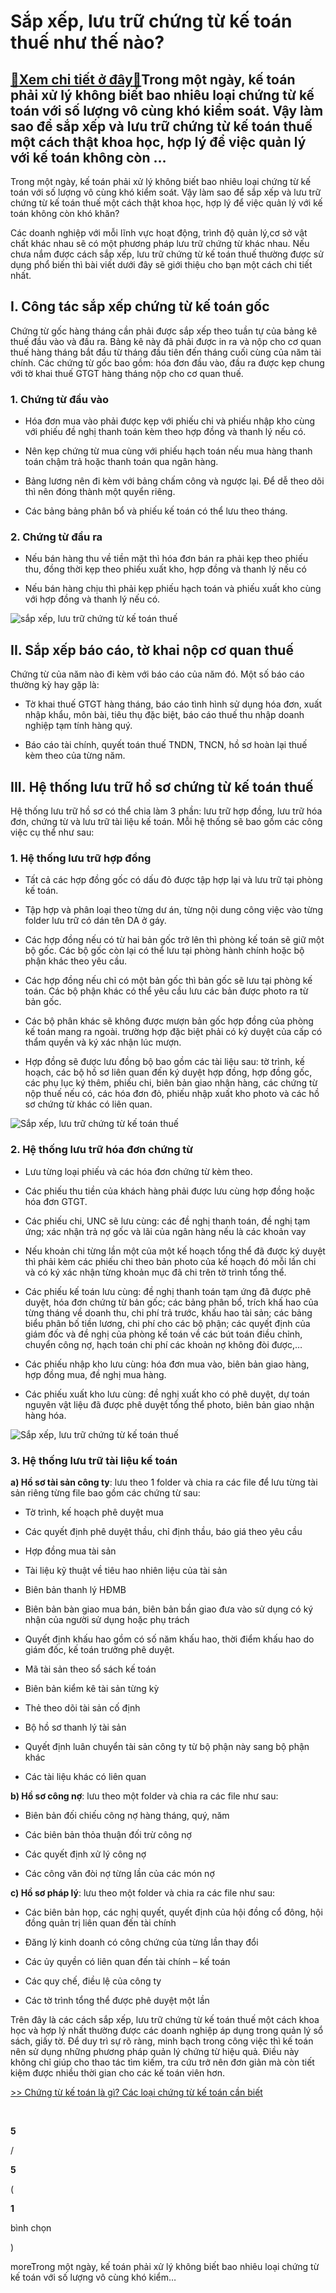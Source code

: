Sắp xếp, lưu trữ chứng từ kế toán thuế như thế nào?
===================================================

[:gift:Xem chi tiết ở đây:gift:](https://hddtvn.com/sap-xep-luu-tru-chung-tu-ke-toan-thue-nhu-the-nao/)Trong một ngày, kế toán phải xử lý không biết bao nhiêu loại chứng từ kế toán với số lượng vô cùng khó kiểm soát. Vậy làm sao để sắp xếp và lưu trữ chứng từ kế toán thuế một cách thật khoa học, hợp lý để việc quản lý với kế toán không còn …
------------------------------------------------------------------------------------------------------------------------------------------------------------------------------------------------------------------------------------------------

Trong một ngày, kế toán phải xử lý không biết bao nhiêu loại chứng từ kế toán với số lượng vô cùng khó kiểm soát. Vậy làm sao để sắp xếp và lưu trữ chứng từ kế toán thuế một cách thật khoa học, hợp lý để việc quản lý với kế toán không còn khó khăn?


Các doanh nghiệp với mỗi lĩnh vực hoạt động, trình độ quản lý,cơ sở vật chất khác nhau sẽ có một phương pháp lưu trữ chứng từ khác nhau. Nếu chưa nắm được cách sắp xếp, lưu trữ chứng từ kế toán thuế thường được sử dụng phổ biến thì bài viết dưới đây sẽ giới thiệu cho bạn một cách chi tiết nhất.


I. Công tác sắp xếp chứng từ kế toán gốc
----------------------------------------


Chứng từ gốc hàng tháng cần phải được sắp xếp theo tuần tự của bảng kê thuế đầu vào và đầu ra. Bảng kê này đã phải được in ra và nộp cho cơ quan thuế hàng tháng bắt đầu từ tháng đầu tiên đến tháng cuối cùng của năm tài chính. Các chứng từ gốc bao gồm: hóa đơn đầu vào, đầu ra được kẹp chung với tờ khai thuế GTGT hàng tháng nộp cho cơ quan thuế.


### 1. Chứng từ đầu vào




* Hóa đơn mua vào phải được kẹp với phiếu chi và phiếu nhập kho cùng với phiếu đề nghị thanh toán kèm theo hợp đồng và thanh lý nếu có.

* Nên kẹp chứng từ mua cùng với phiếu hạch toán nếu mua hàng thanh toán chậm trả hoặc thanh toán qua ngân hàng.

* Bảng lương nên đi kèm với bảng chấm công và ngược lại. Để dễ theo dõi thì nên đóng thành một quyển riêng.

* Các bảng bảng phân bổ và phiếu kế toán có thể lưu theo tháng.



### 2. Chứng từ đầu ra




* Nếu bán hàng thu về tiền mặt thì hóa đơn bán ra phải kẹp theo phiếu thu, đồng thời kẹp theo phiếu xuất kho, hợp đồng và thanh lý nếu có

* Nếu bán hàng chịu thì phải kẹp phiếu hạch toán và phiếu xuất kho cùng với hợp đồng và thanh lý nếu có.



![sắp xếp, lưu trữ chứng từ kế toán thuế ](https://hddtvn.com/wp-content/uploads/2021/01/manage-documents-header.jpg "sắp xếp, lưu trữ chứng từ kế toán thuế ")


II. Sắp xếp báo cáo, tờ khai nộp cơ quan thuế
---------------------------------------------


Chứng từ của năm nào đi kèm với báo cáo của năm đó. Một số báo cáo thường kỳ hay gặp là:




* Tờ khai thuế GTGT hàng tháng, báo cáo tình hình sử dụng hóa đơn, xuất nhập khẩu, môn bài, tiêu thụ đặc biệt, báo cáo thuế thu nhập doanh nghiệp tạm tính hàng quý.

* Báo cáo tài chính, quyết toán thuế TNDN, TNCN, hồ sơ hoàn lại thuế kèm theo của từng năm.



III. Hệ thống lưu trữ hồ sơ chứng từ kế toán thuế
-------------------------------------------------


Hệ thống lưu trữ hồ sơ có thể chia làm 3 phần: lưu trữ hợp đồng, lưu trữ hóa đơn, chứng từ và lưu trữ tài liệu kế toán. Mỗi hệ thống sẽ bao gồm các công việc cụ thể như sau:


### 1. Hệ thống lưu trữ hợp đồng




* Tất cả các hợp đồng gốc có dấu đỏ được tập hợp lại và lưu trữ tại phòng kế toán.

* Tập hợp và phân loại theo từng dư án, từng nội dung công việc vào từng folder lưu trữ có dán tên DA ở gáy.

* Các hợp đồng nếu có từ hai bản gốc trở lên thì phòng kế toán sẽ giữ một bộ gốc. Các bộ gốc còn lại có thể lưu tại phòng hành chính hoặc bộ phận khác theo yêu cầu.

* Các hợp đồng nếu chỉ có một bản gốc thì bản gốc sẽ lưu tại phòng kế toán. Các bộ phận khác có thể yêu cầu lưu các bản được photo ra từ bản gốc.

* Các bộ phân khác sẽ không được mượn bản gốc hợp đồng của phòng kế toán mang ra ngoài. trường hợp đặc biệt phải có ký duyệt của cấp có thẩm quyền và ký xác nhận lúc mượn.

* Hợp đồng sẽ được lưu đồng bộ bao gồm các tài liệu sau: tờ trình, kế hoạch, các bộ hồ sơ liên quan đến ký duyệt hợp đồng, hợp đồng gốc, các phụ lục ký thêm, phiếu chi, biên bản giao nhận hàng, các chứng từ nộp thuế nếu có, các hóa đơn đỏ, phiếu nhập xuất kho photo và các hồ sơ chứng từ khác có liên quan.



![Sắp xếp, lưu trữ chứng từ kế toán thuế](https://hddtvn.com/wp-content/uploads/2021/01/document-management.jpg "Sắp xếp, lưu trữ chứng từ kế toán thuế")


### 2. Hệ thống lưu trữ hóa đơn chứng từ




* Lưu từng loại phiếu và các hóa đơn chứng từ kèm theo.

* Các phiếu thu tiền của khách hàng phải được lưu cùng hợp đồng hoặc hóa đơn GTGT.

* Các phiếu chi, UNC sẽ lưu cùng: các đề nghị thanh toán, đề nghị tạm ứng; xác nhận trả nợ gốc và lãi của ngân hàng nếu là các khoản vay

* Nếu khoản chi từng lần một của một kế hoạch tổng thể đã được ký duyệt thì phải kèm các phiếu chi theo bản photo của kế hoạch đó mỗi lần chi và có ký xác nhận từng khoản mục đã chi trên tờ trình tổng thể.

* Các phiếu kế toán lưu cùng: đề nghị thanh toán tạm ứng đã được phê duyệt, hóa đơn chứng từ bản gốc; các bảng phân bổ, trích khấ hao của từng tháng về doanh thu, chi phí trả trước, khấu hao tài sản; các bảng biểu phân bố tiền lương, chi phí cho các bộ phận; các quyết định của giám đốc và đề nghị của phòng kế toán về các bút toán điều chỉnh, chuyển công nợ, hạch toán chi phí các khoản nợ không đòi được,…

* Các phiếu nhập kho lưu cùng: hóa đơn mua vào, biên bản giao hàng, hợp đồng mua, đề nghị mua hàng.

* Các phiếu xuất kho lưu cùng: đề nghị xuất kho có phê duyệt, dự toán nguyên vật liệu đã được phê duyệt tổng thể photo, biên bản giao nhận hàng hóa.



![Sắp xếp, lưu trữ chứng từ kế toán thuế](https://hddtvn.com/wp-content/uploads/2021/01/Hướng-dẫn-sắp-xếp-các-chứng-từ-hồ-sơ-kế-toán-nhanh-gọn-3.jpg "Sắp xếp, lưu trữ chứng từ kế toán thuế")


### 3. Hệ thống lưu trữ tài liệu kế toán


**a) Hồ sơ tài sản công ty**: lưu theo 1 folder và chia ra các file để lưu từng tài sản riêng từng file bao gồm các chứng từ sau:




* Tờ trình, kế hoạch phê duyệt mua

* Các quyết định phê duyệt thầu, chỉ định thầu, báo giá theo yêu cầu

* Hợp đồng mua tài sản

* Tài liệu kỹ thuật về tiêu hao nhiên liệu của tài sản

* Biên bản thanh lý HĐMB

* Biên bản bàn giao mua bán, biên bản bần giao đưa vào sử dụng có ký nhận của người sử dụng hoặc phụ trách

* Quyết định khấu hao gồm có số năm khấu hao, thời điểm khấu hao do giám đốc, kế toán trưởng phê duyệt.

* Mã tài sản theo sổ sách kế toán

* Biên bản kiểm kê tài sản từng kỳ

* Thẻ theo dõi tài sản cố định

* Bộ hồ sơ thanh lý tài sản

* Quyết định luân chuyển tài sản công ty từ bộ phận này sang bộ phận khác

* Các tài liệu khác có liên quan



**b) Hồ sơ công nợ**: lưu theo một folder và chia ra các file như sau:




* Biên bản đối chiếu công nợ hàng tháng, quý, năm

* Các biên bản thỏa thuận đối trừ công nợ

* Các quyết định xử lý công nợ

* Các công văn đòi nợ từng lần của các món nợ



**c) Hồ sơ pháp lý**: lưu theo một folder và chia ra các file như sau:




* Các biên bản họp, các nghị quyết, quyết định của hội đồng cổ đông, hội đồng quản trị liên quan đến tài chính

* Đăng lý kinh doanh có công chứng của từng lần thay đổi

* Các ủy quyền có liên quan đến tài chính – kế toán

* Các quy chế, điều lệ của công ty

* Các tờ trình tổng thể được phê duyệt một lần



Trên đây là các cách sắp xếp, lưu trữ chứng từ kế toán thuế một cách khoa học và hợp lý nhất thường được các doanh nghiệp áp dụng trong quản lý sổ sách, giấy tờ. Để duy trì sự rõ ràng, minh bạch trong công việc thì kế toán nên sử dụng những phương pháp quản lý chứng từ hiệu quả. Điều này không chỉ giúp cho thao tác tìm kiếm, tra cứu trở nên đơn giản mà còn tiết kiệm được nhiều thời gian cho các kế toán viên hơn.


[>> Chứng từ kế toán là gì? Các loại chứng từ kế toán cần biết](#)


 








































**5**  

/  

**5**  

(  

**1**  

  

 bình chọn   

)


moreTrong một ngày, kế toán phải xử lý không biết bao nhiêu loại chứng từ kế toán với số lượng vô cùng khó kiểm…

